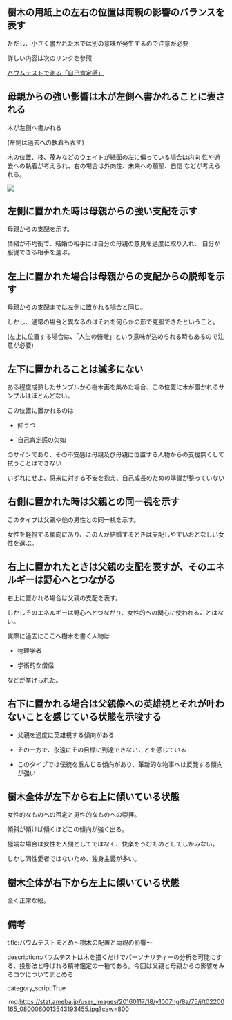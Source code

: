 

## 樹木の用紙上の左右の位置は両親の影響のバランスを表す

ただし、小さく書かれた木では別の意味が発生するので注意が必要

詳しい内容は次のリンクを参照

<a href="./06affirmation.md">
バウムテストで測る「自己肯定感」
</a>





## 母親からの強い影響は木が左側へ書かれることに表される

木が左側へ書かれる

(左側は過去への執着も表す)

木の位置、枝、茂みなどのウェイトが紙面の左に偏っている場合は内向
性や過去への執着が考えられ、右の場合は外向性、未来への願望、自信
などが考えられる。

<a href="http://www.ops.dti.ne.jp/~iwh/kokoro/b2.htm">
<img src="http://www.ops.dti.ne.jp/~iwh/kokoro/tree2.jpg">
</a>







## 左側に置かれた時は母親からの強い支配を示す

母親からの支配を示す。

情緒が不均衡で、結婚の相手には自分の母親の意見を過度に取り入れ、
自分が服従できる相手を選ぶ。


## 左上に置かれた場合は母親からの支配からの脱却を示す

母親からの支配までは左側に置かれる場合と同じ。

しかし、通常の場合と異なるのはそれを何らかの形で克服できたということ。

(左上に位置する場合は、「人生の俯瞰」という意味が込められる時もあるので注意が必要)



## 左下に置かれることは滅多にない

ある程度成熟したサンプルから樹木画を集めた場合、この位置に木が置かれるサンプルはほとんどない。

この位置に置かれるのは

- 抑うつ
  
- 自己肯定感の欠如

のサインであり、その不安感は母親及び母親に位置する人物からの支援無くして拭うことはできない

いずれにせよ、将来に対する不安を抱え、自己成長のための準備が整っていない





## 右側に置かれた時は父親との同一視を示す

このタイプは父親や他の男性との同一視を示す。

女性を軽視する傾向にあり、この人が結婚するときは支配しやすいおとなしい女性を選ぶ。



## 右上に置かれたときは父親の支配を表すが、そのエネルギーは野心へとつながる

右上に置かれる場合は父親の支配を表す。

しかしそのエネルギーは野心へとつながり、女性的への関心に使われることはない。

実際に過去にここへ樹木を書く人物は

- 物理学者

- 学術的な僧侶

などが挙げられた。



## 右下に置かれる場合は父親像への英雄視とそれが叶わないことを感じている状態を示唆する

- 父親を過度に英雄視する傾向がある

- その一方で、永遠にその目標に到達できないことを感じている

- このタイプでは伝統を重んじる傾向があり、革新的な物事へは反発する傾向が強い




## 樹木全体が左下から右上に傾いている状態

女性的なものへの否定と男性的なものへの崇拝。

傾斜が傾けば傾くほどこの傾向が強く出る。

極端な場合は女性を人間としてではなく、快楽をうむものとしてしかみない。

しかし同性愛者ではないため、独身主義が多い。




## 樹木全体が右下から左上に傾いている状態

全く正常な絵。











## 備考

title:バウムテストまとめ〜樹木の配置と両親の影響〜

description:バウムテストは木を描くだけでパーソナリティーの分析を可能にする、投影法と呼ばれる精神鑑定の一種である。今回は父親と母親からの影響をみるコツについてまとめる

category_script:True

img:https://stat.ameba.jp/user_images/20160117/18/y1007hg/8a/75/j/t02200165_0800060013543193455.jpg?caw=800


